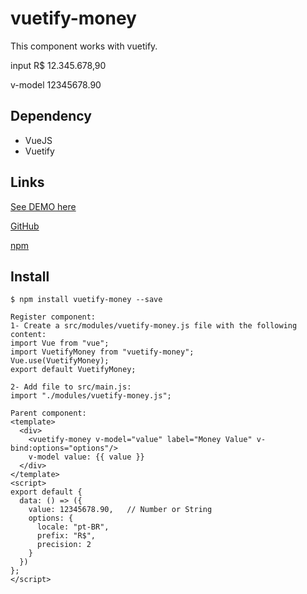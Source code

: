 # vuetify-money

This component works with vuetify.

input
R$ 12.345.678,90

v-model
12345678.90

## Dependency
- VueJS
- Vuetify

## Links
<p><a href="https://59hh7.codesandbox.io/" target="_blank">See DEMO here</a></p>
<p><a href="https://github.com/juareznasato/vuetify-money" target="_blank">GitHub</a></p>
<p><a href="https://www.npmjs.com/package/vuetify-money" target="_blank">npm</a></p>

## Install
```
$ npm install vuetify-money --save

Register component:
1- Create a src/modules/vuetify-money.js file with the following content:
import Vue from "vue";
import VuetifyMoney from "vuetify-money";
Vue.use(VuetifyMoney);
export default VuetifyMoney;

2- Add file to src/main.js:
import "./modules/vuetify-money.js";

Parent component:
<template>
  <div>
    <vuetify-money v-model="value" label="Money Value" v-bind:options="options"/>
    v-model value: {{ value }}
  </div>
</template>
<script>
export default {
  data: () => ({
    value: 12345678.90,   // Number or String
    options: {
      locale: "pt-BR",
      prefix: "R$",
      precision: 2
    }
  })
};
</script>

